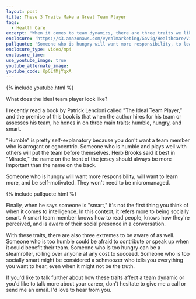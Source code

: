 ```yaml
---
layout: post
title: These 3 Traits Make a Great Team Player
tags:
  - Health Care
excerpt: "When it comes to team dynamics, there are three traits we like to look for that we've borrowed from the book \"The Ideal Team Player.\""
enclosure: 'https://s3.amazonaws.com/vyralmarketing/Govig/Healthcare/Videos/2017/These+3+Traits+Make+a+Great+Team+Player+(1).mp4'
pullquote: 'Someone who is hungry will want more responsibility, to learn more, and be self-motivated.'
enclosure_type: video/mp4
enclosure_time:
use_youtube_image: true
youtube_alternate_image:
youtube_code: KpGLfMjYqxA
---
```



{% include youtube.html %}

What does the ideal team player look like?

I recently read a book by Patrick Lencioni called "The Ideal Team Player,” and the premise of this book is that when the author hires for his team or assesses his team, he hones in on three main traits: humble, hungry, and smart.

"Humble" is pretty self-explanatory because you don't want a team member who is arrogant or egocentric. Someone who is humble and plays well with others will put the team before themselves. Herb Brooks said it best in "Miracle," the name on the front of the jersey should always be more important than the name on the back.

Someone who is hungry will want more responsibility, will want to learn more, and be self-motivated. They won't need to be micromanaged.

{% include pullquote.html %}

Finally, when he says someone is "smart," it's not the first thing you think of when it comes to intelligence. In this context, it refers more to being socially smart. A smart team member knows how to read people, knows how they're perceived, and is aware of their social presence in a conversation.

With these traits, there are also three extremes to be aware of as well. Someone who is too humble could be afraid to contribute or speak up when it could benefit their team. Someone who is too hungry can be a steamroller, rolling over anyone at any cost to succeed. Someone who is too socially smart might be considered a schmoozer who tells you everything you want to hear, even when it might not be the truth.

If you'd like to talk further about how these traits affect a team dynamic or you'd like to talk more about your career, don't hesitate to give me a call or send me an email. I'd love to hear from you.